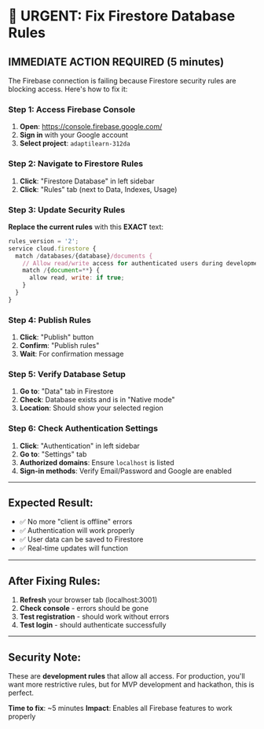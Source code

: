 # 🚨 URGENT: Fix Firestore Database Rules

## **IMMEDIATE ACTION REQUIRED** (5 minutes)

The Firebase connection is failing because Firestore security rules are blocking access. Here's how to fix it:

### **Step 1: Access Firebase Console**
1. **Open**: https://console.firebase.google.com/
2. **Sign in** with your Google account
3. **Select project**: `adaptilearn-312da`

### **Step 2: Navigate to Firestore Rules**
1. **Click**: "Firestore Database" in left sidebar
2. **Click**: "Rules" tab (next to Data, Indexes, Usage)

### **Step 3: Update Security Rules**
**Replace the current rules** with this **EXACT** text:

```javascript
rules_version = '2';
service cloud.firestore {
  match /databases/{database}/documents {
    // Allow read/write access for authenticated users during development
    match /{document=**} {
      allow read, write: if true;
    }
  }
}
```

### **Step 4: Publish Rules**
1. **Click**: "Publish" button
2. **Confirm**: "Publish rules"
3. **Wait**: For confirmation message

### **Step 5: Verify Database Setup**
1. **Go to**: "Data" tab in Firestore
2. **Check**: Database exists and is in "Native mode"
3. **Location**: Should show your selected region

### **Step 6: Check Authentication Settings**
1. **Click**: "Authentication" in left sidebar
2. **Go to**: "Settings" tab
3. **Authorized domains**: Ensure `localhost` is listed
4. **Sign-in methods**: Verify Email/Password and Google are enabled

---

## **Expected Result:**
- ✅ No more "client is offline" errors
- ✅ Authentication will work properly
- ✅ User data can be saved to Firestore
- ✅ Real-time updates will function

---

## **After Fixing Rules:**
1. **Refresh** your browser tab (localhost:3001)
2. **Check console** - errors should be gone
3. **Test registration** - should work without errors
4. **Test login** - should authenticate successfully

---

## **Security Note:**
These are **development rules** that allow all access. For production, you'll want more restrictive rules, but for MVP development and hackathon, this is perfect.

**Time to fix**: ~5 minutes
**Impact**: Enables all Firebase features to work properly
